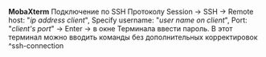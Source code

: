 **MobaXterm** Подключение по SSH Протоколу
Session -> SSH -> Remote host: "*ip address client*", Specify username: "*user name on client*", Port: "*client's port*" -> Enter -> в окне Терминала ввести пароль.
В этот терминал можно вводить команды без дополнительных корректировок ^ssh-connection